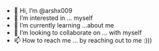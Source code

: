 - 👋 Hi, I’m @arshx009
- 👀 I’m interested in ... myself
- 🌱 I’m currently learning ...about me
- 💞️ I’m looking to collaborate on ... with myself
- 📫 How to reach me ... by reaching out to me :)))

<!---
arshx009/arshx009 is a ✨ special ✨ repository because its `README.md` (this file) appears on your GitHub profile.
You can click the Preview link to take a look at your changes.
--->
